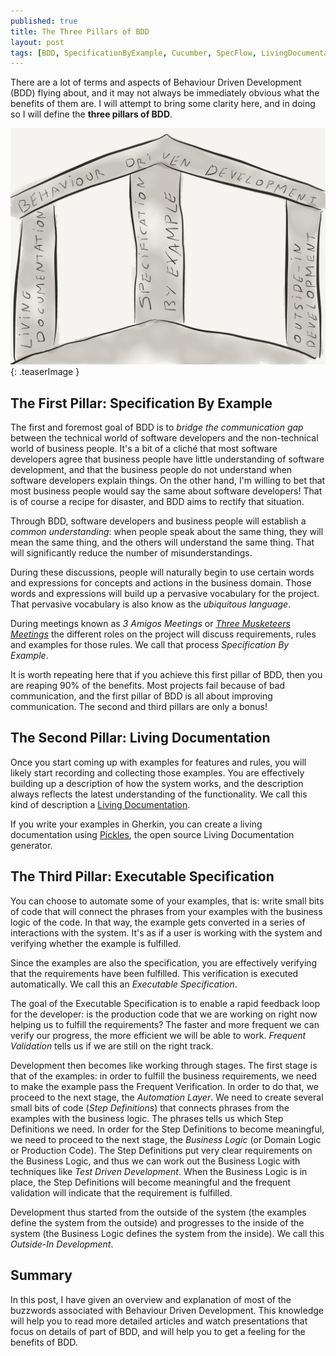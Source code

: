 ```yaml
---
published: true
title: The Three Pillars of BDD
layout: post
tags: [BDD, SpecificationByExample, Cucumber, SpecFlow, LivingDocumentation]
---
```

There are a lot of terms and aspects of Behaviour Driven Development (BDD) flying about, and it may not always be immediately obvious what the benefits of them are. I will attempt to bring some clarity here, and in doing so I will define the **three pillars of BDD**.

![Three Pillars of BDD](/public/img/2016-06-21_ThreePillarsOfBDD.png){: .teaserImage }

<!--more-->

## The First Pillar: Specification By Example

The first and foremost goal of BDD is to *bridge the communication gap* between the technical world of software developers and the non-technical world of business people. It's a bit of a cliché that most software developers agree that business people have little understanding of software development, and that the business people do not understand when software developers explain things. On the other hand, I'm willing to bet that most business people would say the same about software developers! That is of course a recipe for disaster, and BDD aims to rectify that situation.

Through BDD, software developers and business people will establish a *common understanding*: when people speak about the same thing, they will mean the same thing, and the others will understand the same thing. That will significantly reduce the number of misunderstandings.

During these discussions, people will naturally begin to use certain words and expressions for concepts and actions in the business domain. Those words and expressions will build up a pervasive vocabulary for the project. That pervasive vocabulary is also know as the *ubiquitous language*.

During meetings known as *3 Amigos Meetings* or [*Three Musketeers Meetings*](/2016/05/24/three-amigos-or-three-musketeers.html) the different roles on the project will discuss requirements, rules and examples for those rules. We call that process *Specification By Example*.

It is worth repeating here that if you achieve this first pillar of BDD, then you are reaping 90% of the benefits. Most projects fail because of bad communication, and the first pillar of BDD is all about improving communication. The second and third pillars are only a bonus!

## The Second Pillar: Living Documentation

Once you start coming up with examples for features and rules, you will likely start recording and collecting those examples. You are effectively building up a description of how the system works, and the description always reflects the latest understanding of the functionality. We call this kind of description a [Living Documentation](/2016/03/08/what-is-a-living-documentation.html).

If you write your examples in Gherkin, you can create a living documentation using [Pickles](http://www.picklesdoc.com/), the open source Living Documentation generator.

## The Third Pillar: Executable Specification 

You can choose to automate some of your examples, that is: write small bits of code that will connect the phrases from your examples with the business logic of the code. In that way, the example gets converted in a series of interactions with the system. It's as if a user is working with the system and verifying whether the example is fulfilled.

Since the examples are also the specification, you are effectively verifying that the requirements have been fulfilled. This verification is executed automatically. We call this an *Executable Specification*.

The goal of the Executable Specification is to enable a rapid feedback loop for the developer: is the production code that we are working on right now helping us to fulfill the requirements? The faster and more frequent we can verify our progress, the more efficient we will be able to work. *Frequent Validation* tells us if we are still on the right track.

Development then becomes like working through stages. The first stage is that of the examples: in order to fulfill the business requirements, we need to make the example pass the Frequent Verification. In order to do that, we proceed to the next stage, the *Automation Layer*. We need to create several small bits of code (*Step Definitions*) that connects phrases from the examples with the business logic. The phrases tells us which Step Definitions we need. In order for the Step Definitions to become meaningful, we need to proceed to the next stage, the *Business Logic* (or Domain Logic or Production Code). The Step Definitions put very clear requirements on the Business Logic, and thus we can work out the Business Logic with techniques like *Test Driven Development*. When the Business Logic is in place, the Step Definitions will become meaningful and the frequent validation will indicate that the requirement is fulfilled.

Development thus started from the outside of the system (the examples define the system from the outside) and progresses to the inside of the system (the Business Logic defines the system from the inside). We call this *Outside-In Development*.

## Summary

In this post, I have given an overview and explanation of most of the buzzwords associated with Behaviour Driven Development. This knowledge will help you to read more detailed articles and watch presentations that focus on details of part of BDD, and will help you to get a feeling for the benefits of BDD.

